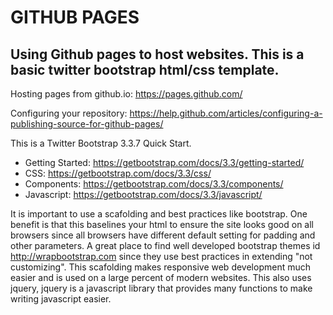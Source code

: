 GITHUB PAGES
=======

## Using Github pages to host websites.  This is a basic twitter bootstrap html/css template.

Hosting pages from github.io: https://pages.github.com/

Configuring your repository: https://help.github.com/articles/configuring-a-publishing-source-for-github-pages/

This is a Twitter Bootstrap 3.3.7 Quick Start.  

* Getting Started:  https://getbootstrap.com/docs/3.3/getting-started/ 
* CSS:              https://getbootstrap.com/docs/3.3/css/
* Components:       https://getbootstrap.com/docs/3.3/components/
* Javascript:       https://getbootstrap.com/docs/3.3/javascript/

It is important to use a scafolding and best practices like bootstrap.  One benefit is that this baselines your html to ensure the 
site looks good on all browsers since all browsers have different default setting for padding and other parameters. A great place
to find well developed bootstrap themes id http://wrapbootstrap.com since they use best practices in extending "not customizing". 
This scafolding makes responsive web development much easier and is used on a large percent of modern websites. This also uses 
jquery, jquery is a javascript library that provides many functions to make writing javascript easier.
